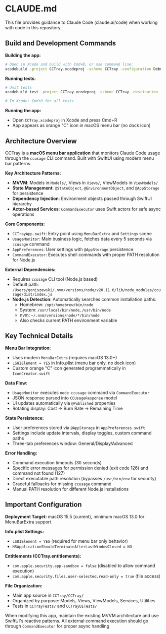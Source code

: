 # CLAUDE.md

This file provides guidance to Claude Code (claude.ai/code) when working with code in this repository.

## Build and Development Commands

**Building the app:**
```bash
# Open in Xcode and build with Cmd+B, or use command line:
xcodebuild -project CCTray.xcodeproj -scheme CCTray -configuration Debug
```

**Running tests:**
```bash
# Unit tests
xcodebuild test -project CCTray.xcodeproj -scheme CCTray -destination 'platform=macOS'

# In Xcode: Cmd+U for all tests
```

**Running the app:**
- Open `CCTray.xcodeproj` in Xcode and press Cmd+R
- App appears as orange "C" icon in macOS menu bar (no dock icon)

## Architecture Overview

CCTray is a **macOS menu bar application** that monitors Claude Code usage through the `ccusage` CLI command. Built with SwiftUI using modern menu bar patterns.

**Key Architecture Patterns:**
- **MVVM**: Models in `Models/`, Views in `Views/`, ViewModels in `ViewModels/`
- **State Management**: `@StateObject`, `@EnvironmentObject`, and `@AppStorage` for persistence
- **Dependency Injection**: Environment objects passed through SwiftUI hierarchy
- **Actor-based Services**: `CommandExecutor` uses Swift actors for safe async operations

**Core Components:**
- `CCTrayApp.swift`: Entry point using `MenuBarExtra` and `Settings` scene
- `UsageMonitor`: Main business logic, fetches data every 5 seconds via `ccusage` command
- `AppPreferences`: User settings with `@AppStorage` persistence
- `CommandExecutor`: Executes shell commands with proper PATH resolution for Node.js

**External Dependencies:**
- Requires `ccusage` CLI tool (Node.js based)
- Default path: `/Users/goniszewski/.nvm/versions/node/v20.11.0/lib/node_modules/ccusage/dist/index.js`
- **Node.js Detection**: Automatically searches common installation paths:
  - Homebrew: `/opt/homebrew/bin/node`
  - System: `/usr/local/bin/node`, `/usr/bin/node`
  - nvm: `~/.nvm/versions/node/*/bin/node`
  - Also checks current PATH environment variable

## Key Technical Details

**Menu Bar Integration:**
- Uses modern `MenuBarExtra` (requires macOS 13.0+)
- `LSUIElement = YES` in Info.plist (menu bar only, no dock icon)
- Custom orange "C" icon generated programmatically in `IconCreator.swift`

**Data Flow:**
- `UsageMonitor` executes `node ccusage` command via `CommandExecutor`
- JSON response parsed into `CCUsageResponse` model
- UI updates automatically via `@Published` properties
- Rotating display: Cost → Burn Rate → Remaining Time

**State Persistence:**
- User preferences stored via `@AppStorage` in `AppPreferences.swift`
- Settings include update intervals, display toggles, custom command paths
- Three-tab preferences window: General/Display/Advanced

**Error Handling:**
- Command execution timeouts (30 seconds)
- Specific error messages for permission denied (exit code 126) and command not found (127)
- Direct executable path resolution (bypasses `/usr/bin/env` for security)
- Graceful fallbacks for missing `ccusage` command
- Manual PATH resolution for different Node.js installations

## Important Configuration

**Deployment Target:** macOS 15.5 (current), minimum macOS 13.0 for MenuBarExtra support

**Info.plist Settings:**
- `LSUIElement = YES` (required for menu bar only behavior)
- `NSApplicationShouldTerminateAfterLastWindowClosed = NO`

**Entitlements (CCTray.entitlements):**
- `com.apple.security.app-sandbox = false` (disabled to allow command execution)
- `com.apple.security.files.user-selected.read-only = true` (file access)

**File Organization:**
- Main app source in `CCTray/CCTray/`
- Organized by purpose: Models, Views, ViewModels, Services, Utilities
- Tests in `CCTrayTests/` and `CCTrayUITests/`

When modifying this app, maintain the existing MVVM architecture and use SwiftUI's reactive patterns. All external command execution should go through `CommandExecutor` for proper async handling.